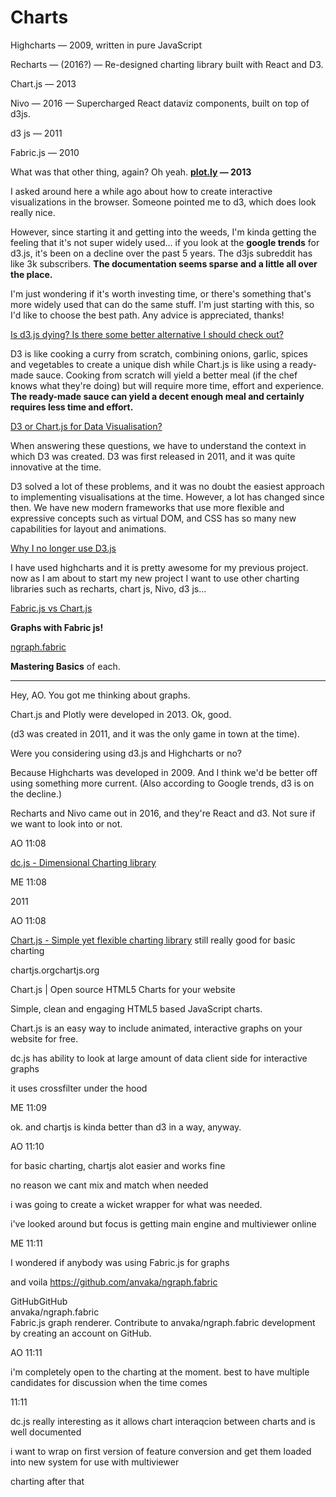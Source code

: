 # Charts

<!-- Charts, bc people are weird abt it. -->

Highcharts — 2009, written in pure JavaScript

Recharts — (2016?) — Re-designed charting library built with React and D3.

Chart.js — 2013

Nivo — 2016 — Supercharged React dataviz components, built on top of d3js.

d3 js — 2011

Fabric.js — 2010

What was that other thing, again?  Oh yeah.  **[plot.ly](http://plot.ly) — 2013**

I asked around here a while ago about how to create interactive visualizations in the browser. Someone pointed me to d3, which does look really nice.

However, since starting it and getting into the weeds, I'm kinda getting the feeling that it's not super widely used... if you look at the **google trends** for d3.js, it's been on a decline over the past 5 years. The d3js subreddit has like 3k subscribers. **The documentation seems sparse and a little all over the place.**

I'm just wondering if it's worth investing time, or there's something that's more widely used that can do the same stuff. I'm just starting with this, so I'd like to choose the best path. Any advice is appreciated, thanks!

[Is d3.js dying? Is there some better alternative I should check out?](https://www.reddit.com/r/learnjavascript/comments/blfwcf/is_d3js_dying_is_there_some_better_alternative_i/)

D3 is like cooking a curry from scratch, combining onions, garlic, spices and vegetables to create a unique dish while Chart.js is like using a ready-made sauce. Cooking from scratch will yield a better meal (if the chef knows what they're doing) but will require more time, effort and experience. **The ready-made sauce can yield a decent enough meal and certainly requires less time and effort.**

[D3 or Chart.js for Data Visualisation?](https://www.createwithdata.com/d3js-or-chartjs/)

When answering these questions, we have to understand the context in which D3 was created. D3 was first released in 2011, and it was quite innovative at the time.

D3 solved a lot of these problems, and it was no doubt the easiest approach to implementing visualisations at the time. However, a lot has changed since then. We have new modern frameworks that use more flexible and expressive concepts such as virtual DOM, and CSS has so many new capabilities for layout and animations.

[Why I no longer use D3.js](https://medium.com/@PepsRyuu/why-i-no-longer-use-d3-js-b8288f306c9a)

I have used highcharts and it is pretty awesome for my previous project. now as I am about to start my new project I want to use other charting libraries such as recharts, chart js, Nivo, d3 js...

[Fabric.js vs Chart.js](https://stackshare.io/stackups/fabricjs-vs-js-chart)

**Graphs with Fabric js!**

[ngraph.fabric](https://github.com/anvaka/ngraph.fabric)

**Mastering Basics** of each.

<hr>

Hey, AO.  You got me thinking about graphs.

Chart.js and Plotly were developed in 2013.  Ok, good.

(d3 was created in 2011, and it was the only game in town at the time).

Were you considering using d3.js and Highcharts or no?

Because Highcharts was developed in 2009.  And I think we'd be better off using something more current.  (Also according to Google trends, d3 is on the decline.)

Recharts and Nivo came out in 2016, and they're React and d3.  Not sure if we want to look into or not.

AO  11:08

[dc.js - Dimensional Charting library](https://dc-js.github.io/dc.js/)

ME  11:08

2011

AO  11:08

[Chart.js - Simple yet flexible charting library](https://www.chartjs.org/) still really good for basic charting

chartjs.orgchartjs.org

Chart.js | Open source HTML5 Charts for your website

Simple, clean and engaging HTML5 based JavaScript charts. 

Chart.js is an easy way to include animated, interactive graphs on your website for free.

dc.js has ability to look at large amount of data client side for interactive graphs

it uses crossfilter under the hood

ME  11:09

ok.  and chartjs is kinda better than d3 in a way, anyway.

AO  11:10

for basic charting, chartjs alot easier and works fine

no reason we cant mix and match when needed

i was going to create a wicket wrapper for what was needed.

i've looked around but focus is getting main engine and multiviewer online

ME  11:11

I wondered if anybody was using Fabric.js for graphs

and voila https://github.com/anvaka/ngraph.fabric

GitHubGitHub<br>
anvaka/ngraph.fabric<br>
Fabric.js graph renderer. Contribute to anvaka/ngraph.fabric development by creating an account on GitHub.

AO  11:11

i'm completely open to the charting at the moment.  best to have multiple candidates for discussion when the time comes

11:11

dc.js really interesting as it allows chart interaqcion between charts and is well documented

i want to wrap on first version of feature conversion and get them loaded into new system for use with multiviewer

charting after that

<br>
